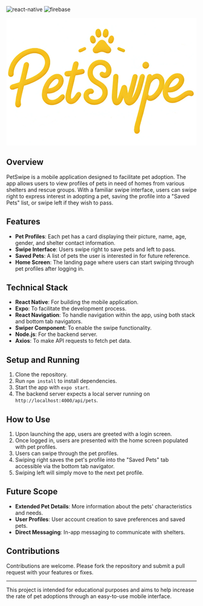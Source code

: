 ![react-native](https://img.shields.io/badge/React_Native-20232A?style=for-the-badge&logo=react&logoColor=61DAFB)
![firebase](https://img.shields.io/badge/Database-Firebase-orange)




![PetSwipe Logo](assets/PetSwipeLogo.png "PetSwipe Logo")



## Overview

PetSwipe is a mobile application designed to facilitate pet adoption. The app allows users to view profiles of pets in need of homes from various shelters and rescue groups. With a familiar swipe interface, users can swipe right to express interest in adopting a pet, saving the profile into a "Saved Pets" list, or swipe left if they wish to pass.

## Features

- **Pet Profiles**: Each pet has a card displaying their picture, name, age, gender, and shelter contact information.
- **Swipe Interface**: Users swipe right to save pets and left to pass.
- **Saved Pets**: A list of pets the user is interested in for future reference.
- **Home Screen**: The landing page where users can start swiping through pet profiles after logging in.

## Technical Stack

- **React Native**: For building the mobile application.
- **Expo**: To facilitate the development process.
- **React Navigation**: To handle navigation within the app, using both stack and bottom tab navigators.
- **Swiper Component**: To enable the swipe functionality.
- **Node.js**: For the backend server.
- **Axios**: To make API requests to fetch pet data.

## Setup and Running

1. Clone the repository.
2. Run `npm install` to install dependencies.
3. Start the app with `expo start`.
4. The backend server expects a local server running on `http://localhost:4000/api/pets`.

## How to Use

1. Upon launching the app, users are greeted with a login screen.
2. Once logged in, users are presented with the home screen populated with pet profiles.
3. Users can swipe through the pet profiles.
4. Swiping right saves the pet's profile into the "Saved Pets" tab accessible via the bottom tab navigator.
5. Swiping left will simply move to the next pet profile.

## Future Scope

- **Extended Pet Details**: More information about the pets' characteristics and needs.
- **User Profiles**: User account creation to save preferences and saved pets.
- **Direct Messaging**: In-app messaging to communicate with shelters.

## Contributions

Contributions are welcome. Please fork the repository and submit a pull request with your features or fixes.

---

This project is intended for educational purposes and aims to help increase the rate of pet adoptions through an easy-to-use mobile interface.

